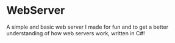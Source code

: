 # WebServer
A simple and basic web server I made for fun and to get a better understanding of how web servers work, written in C#!
